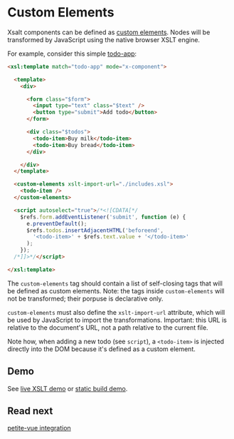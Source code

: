 # Custom Elements

Xsalt components can be defined as [custom elements](https://developer.mozilla.org/en-US/docs/Web/API/Web_components/Using_custom_elements). Nodes will be transformed by JavaScript using the native browser XSLT engine.

For example, consider this simple [todo-app](./components/todo-app.html):
```html
<xsl:template match="todo-app" mode="x-component">

  <template>
    <div>

      <form class="$form">
        <input type="text" class="$text" />
        <button type="submit">Add todo</button>
      </form>

      <div class="$todos">
        <todo-item>Buy milk</todo-item>
        <todo-item>Buy bread</todo-item>
      </div>

    </div>
  </template>

  <custom-elements xslt-import-url="./includes.xsl">
    <todo-item />
  </custom-elements>

  <script autoselect="true">/*<![CDATA[*/
    $refs.form.addEventListener('submit', function (e) {
      e.preventDefault();
      $refs.todos.insertAdjacentHTML('beforeend',
        '<todo-item>' + $refs.text.value + '</todo-item>'
      );
    });
  /*]]>*/</script>

</xsl:template>
```

The `custom-elements` tag should contain a list of self-closing tags that will be defined as custom elements. Note: the tags inside `custom-elements` will not be transformed; their porpuse is declarative only.

`custom-elements` must also define the `xslt-import-url` attribute, which will be used by JavaScript to import the transformations. Important: this URL is relative to the document's URL, not a path relative to the current file.

Note how, when adding a new todo (see `script`), a `<todo-item>` is injected directly into the DOM because it's defined as a custom element.

## Demo

See [live XSLT demo](https://raw.githack.com/francescozaniol/xsalt/master/examples/custom-elements/index.xhtml) or [static build demo](https://raw.githack.com/francescozaniol/xsalt/master/examples/custom-elements/build.html).

## Read next

[petite-vue integration](../petite-vue)